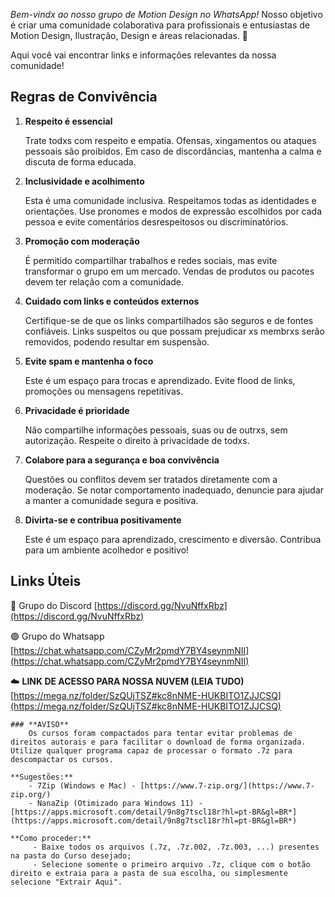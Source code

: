 _Bem-vindx ao nosso grupo de Motion Design no WhatsApp!_ Nosso objetivo é criar uma comunidade colaborativa para profissionais e entusiastas de Motion Design, Ilustração, Design e áreas relacionadas. 🎨

Aqui você vai encontrar links e informações relevantes da nossa comunidade!

## **Regras de Convivência**

1. **Respeito é essencial**
    
    Trate todxs com respeito e empatia. Ofensas, xingamentos ou ataques pessoais são proibidos. Em caso de discordâncias, mantenha a calma e discuta de forma educada.
    
2. **Inclusividade e acolhimento**
    
    Esta é uma comunidade inclusiva. Respeitamos todas as identidades e orientações. Use pronomes e modos de expressão escolhidos por cada pessoa e evite comentários desrespeitosos ou discriminatórios.
    
3. **Promoção com moderação**
    
    É permitido compartilhar trabalhos e redes sociais, mas evite transformar o grupo em um mercado. Vendas de produtos ou pacotes devem ter relação com a comunidade.
    
4. **Cuidado com links e conteúdos externos**
    
    Certifique-se de que os links compartilhados são seguros e de fontes confiáveis. Links suspeitos ou que possam prejudicar xs membrxs serão removidos, podendo resultar em suspensão.
    
5. **Evite spam e mantenha o foco**
    
    Este é um espaço para trocas e aprendizado. Evite flood de links, promoções ou mensagens repetitivas.
    
6. **Privacidade é prioridade**
    
    Não compartilhe informações pessoais, suas ou de outrxs, sem autorização. Respeite o direito à privacidade de todxs.
    
7. **Colabore para a segurança e boa convivência**
    
    Questões ou conflitos devem ser tratados diretamente com a moderação. Se notar comportamento inadequado, denuncie para ajudar a manter a comunidade segura e positiva.
    
8. **Divirta-se e contribua positivamente**
    
    Este é um espaço para aprendizado, crescimento e diversão. Contribua para um ambiente acolhedor e positivo!
    

## Links Úteis

🔵 Grupo do Discord [https://discord.gg/NvuNffxRbz](https://discord.gg/NvuNffxRbz)

🟢 Grupo do Whatsapp [https://chat.whatsapp.com/CZyMr2pmdY7BY4seynmNII](https://chat.whatsapp.com/CZyMr2pmdY7BY4seynmNII)

☁️ **LINK DE ACESSO PARA NOSSA NUVEM (LEIA TUDO)** [https://mega.nz/folder/SzQUjTSZ#kc8nNME-HUKBITO1ZJJCSQ](https://mega.nz/folder/SzQUjTSZ#kc8nNME-HUKBITO1ZJJCSQ)
	
	### **AVISO**
		Os cursos foram compactados para tentar evitar problemas de direitos autorais e para facilitar o download de forma organizada. Utilize qualquer programa capaz de processar o formato .7z para descompactar os cursos.

	**Sugestões:**
		- 7Zip (Windows e Mac) - [https://www.7-zip.org/](https://www.7-zip.org/)
		- NanaZip (Otimizado para Windows 11) - [https://apps.microsoft.com/detail/9n8g7tscl18r?hl=pt-BR&gl=BR*](https://apps.microsoft.com/detail/9n8g7tscl18r?hl=pt-BR&gl=BR*)

	**Como proceder:**
	     - Baixe todos os arquivos (.7z, .7z.002, .7z.003, ...) presentes na pasta do Curso desejado;
	     - Selecione somente o primeiro arquivo .7z, clique com o botão direito e extraia para a pasta de sua escolha, ou simplesmente selecione "Extrair Aqui".